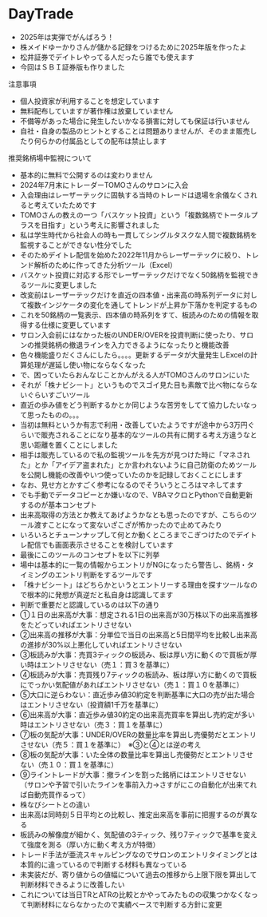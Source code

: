 # DayTrade

- 2025年は実弾でがんばろう！
- 株メイドゆーかりさんが儲かる記録をつけるために2025年版を作ったよ
- 松井証券でデイトレやってる人だったら誰でも使えます
- 今回はＳＢＩ証券版も作りました


注意事項
- 個人投資家が利用することを想定しています
- 無料配布していますが著作権は放棄していません
- 不備等があった場合に発生したいかなる損害に対しても保証は行いません
- 自社・自身の製品のヒントとすることは問題ありませんが、そのまま販売したり何らかの付属品としての配布は禁止します


推奨銘柄場中監視について
- 基本的に無料で公開するのは変わりません
- 2024年7月末にトレーダーTOMOさんのサロンに入会
- 入会理由はレーザーテックに固執する当時のトレードは退場を余儀なくされると考えていたためです
- TOMOさんの教えの一つ「バスケット投資」という「複数銘柄でトータルプラスを目指す」という考えに影響されました
- 私は学生時代から社会人の時も一貫してシングルタスクな人間で複数銘柄を監視することができない性分でした
- そのためデイトレ配信を始めた2022年11月からレーザーテックに絞り、トレンド解析のために作ってきた分析ツール（Excel）
- バスケット投資に対応する形でレーザーテックだけでなく50銘柄を監視できるツールに変更しました
- 改変前はレーザーテックだけを直近の四本値・出来高の時系列データに対して複数インジケータの変化を通してトレンドが上昇か下落かを判定するもの
- これを50銘柄の一覧表示、四本値の時系列をすて、板読みのための情報を取得する仕様に変更しています
- サロン入会前にはなかった板のUNDER/OVERを投資判断に使ったり、サロンの推奨銘柄の撤退ラインを入力できるようになったりと機能改善
- 色々機能盛りだくさんにしたら。。。。更新するデータが大量発生しExcelの計算処理が遅延し使い物にならなくなった
- で、困っていたらおんなじことかんがえる人がTOMOさんのサロンにいた
- それが「株ナビシート」というものでスゴイ見た目も素敵で比べ物にならないぐらいすごいツール
- 直近の歩み値をどう判断するかとか同じような苦労をしてて協力したいなって思ったものの。。。
- 当初は無料というか有志で利用・改善していたようですが途中から3万円ぐらいで販売されることになり基本的なツールの共有に関する考え方違うなと思い距離を置くことにしました
- 相手は販売しているので私の監視ツールを先方が見つけた時に「マネされた」とか「アイデア盗まれた」とか言われないように自己防衛のためツールを公開し機能の改善やいつ使っていたのかを記録しておくことにします
- なお、見せ方とかすごく参考になるのでそういうところはマネしてます
- でも手動でデータコピーとか嫌いなので、VBAマクロとPythonで自動更新するのが基本コンセプト
- 出来高取得の方法とか教えてあげようかなとも思ったのですが、こちらのツール渡すことになって変ないざこざが怖かったので止めてみたり
- いろいろとチューンナップして何とか動くところまでこぎつけたのでデイトレ配信でも画面表示させることを検討しています
- 最後にこのツールのコンセプトを以下に列挙
- 場中は基本的に一覧の情報からエントリがNGになったら警告し、銘柄・タイミングのエントリ判断をするツールです
- 「株ナビシート」はどちらかというとエントリーする理由を探すツールなので根本的に発想が真逆だと私自身は認識してます
- 判断で重要だと認識しているのは以下の通り
- ①１日の出来高が大事：想定される1日の出来高が30万株以下の出来高推移をたどっていればエントリさせない
- ②出来高の推移が大事：分単位で当日の出来高と5日間平均を比較し出来高の進捗が30%以上悪化していればエントリさせない
- ③板読みが大事：売買3ティックの板読み、板は厚い方に動くので買板が厚い時はエントリさせない（売１：買３を基準に）
- ④板読みが大事：売買残り7ティックの板読み、板は厚い方に動くので買板にでっかい気配値があればエントリさせない（売１：買１０を基準に）
- ⑤大口に逆らわない：直近歩み値30約定を判断基準に大口の売が出た場合はエントリさせない（投資額1千万を基準に）
- ⑥出来高が大事：直近歩み値30約定の出来高売買率を算出し売約定が多い時はエントリさせない（売３：買１を基準に）
- ⑦板の気配が大事：UNDER/OVERの数量比率を算出し売優勢だとエントリさせない（売５：買１を基準に）　※③と④とは逆の考え
- ⑧板の気配が大事：いた全体の数量比率を算出し売優勢だとエントリさせない（売１０：買１を基準に）
- ⑨ライントレードが大事：撤ラインを割った銘柄にはエントリさせない（サロンや予習で引いたラインを事前入力→さすがにこの自動化が出来てれば自動売買作るって）
- 株なびシートとの違い
- 出来高は同時刻５日平均との比較し、推定出来高を事前に把握するのが異なる
- 板読みの解像度が細かく、気配値の3ティック、残り7ティックで基準を変えて強度を測る（厚い方に動く考え方が特徴）
- トレード手法が亜流スキャルピングなのでサロンのエントリタイミングとは本質的に違っているので判断する材料も異なっている
- 未実装だが、寄り値からの値幅について過去の推移から上限下限を算出して判断材料できるように改善したい
- これについては当日TRとATRの比較とかやってみたものの収集つかなくなって判断材料にならなかったので実績ベースで判断する方針に変更
